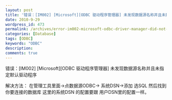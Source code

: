 ```yaml
---
layout: post
title: '错误：[IM002] [Microsoft][ODBC 驱动程序管理器] 未发现数据源名称并且未指定默认驱动程序 解决方法'
date: 2010-9-29
wordpress_id: 473
permalink: /archives/error-im002-microsoft-odbc-driver-manager-did-not-find-the-data-source-name-is-not-specified-the-default-driver-solution.html
categories: [Database]
tags: [ODBC]
keywords: "ODBC"
description: 
comments: true
---
```



错误：[IM002] [Microsoft][ODBC 驱动程序管理器] 未发现数据源名称并且未指定默认驱动程序

解决方法：
在管理工具里面->点数据源ODBC-> 系统DSN->添加 选SQL 然后找到你要连接的数据库
这里的系统DSN 的配置要跟 用户DSN里的配置一样。


